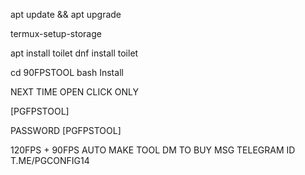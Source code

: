 apt update && apt upgrade

termux-setup-storage

apt install toilet
dnf install toilet

cd 90FPSTOOL
bash Install 

NEXT TIME OPEN 
CLICK ONLY 

[PGFPSTOOL]


PASSWORD [PGFPSTOOL]

120FPS + 90FPS AUTO MAKE TOOL DM TO BUY 
MSG TELEGRAM ID T.ME/PGCONFIG14

